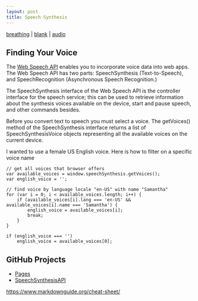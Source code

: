 ```yaml
---
layout: post
title: Speech Synthesis
---
```

[breathing](https://htmlpreview.github.io/?https://raw.githubusercontent.com/jonfleming/SpeechSynthesisAPI/master/breathing.htm) |
[blank](https://htmlpreview.github.io/?https://raw.githubusercontent.com/jonfleming/jonfleming.github.io/master/blank.htm) |
[audio](https://htmlpreview.github.io/?https://raw.githubusercontent.com/jonfleming/AudioAnalyzer/master/index.htm)

## Finding Your Voice
The [Web Speech API](https://developer.mozilla.org/en-US/docs/Web/API/Web_Speech_API) enables you to incorporate voice data into web apps. The Web Speech API has two parts: SpeechSynthesis (Text-to-Speech), and SpeechRecognition (Asynchronous Speech Recognition.)

The SpeechSynthesis interface of the Web Speech API is the controller interface for the speech service; this can be used to retrieve information about the synthesis voices available on the device, start and pause speech, and other commands besides.

Before you convert text to speech you must select a voice. The getVoices() method of the SpeechSynthesis interface returns a list of SpeechSynthesisVoice objects representing all the available voices on the current device. 

I wanted to use a female US English voice. Here is how to filter on a specific voice name
~~~
// get all voices that browser offers
var available_voices = window.speechSynthesis.getVoices();
var english_voice = '';

// find voice by language locale "en-US" with name "Samantha"
for (var i = 0; i < available_voices.length; i++) {
    if (available_voices[i].lang === 'en-US' && available_voices[i].name === 'Samantha') {
        english_voice = available_voices[i];
        break;
    }
}

if (english_voice === '')
    english_voice = available_voices[0];
~~~

## GitHub Projects
- [Pages](https://github.com/jonfleming/jonfleming.github.io/tree/master/_posts)
- [SpeechSynthesisAPI](https://github.com/jonfleming/SpeechSynthesisAPI)


https://www.markdownguide.org/cheat-sheet/

